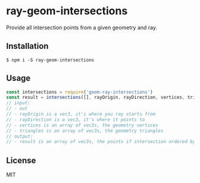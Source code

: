 # ray-geom-intersections

Provide all intersection points from a given geometry and ray.

## Installation

`$ npm i -S ray-geom-intersections`

## Usage

```javascript
const intersections = require('geom-ray-intersections')
const result = intersections([], rayOrigin, rayDirection, vertices, triangles)
// input:
// - out
// - rayOrigin is a vec3, it's where you ray starts from
// - rayDirection is a vec3, it's where it points to
// - vertices is an array of vec3s, the geometry vertices
// - triangles is an array of vec3s, the geometry triangles
// output:
// - result is an array of vec3s, the points if intersection ordered by distance (closest first)

```

## License
MIT
